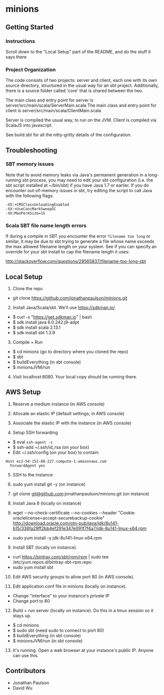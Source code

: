 # minions

## Getting Started

### Instructions
Scroll down to the "Local Setup" part of the README, and do the stuff it says there

### Project Organization
The code consists of two projects: server and client, each one with its own source directory, structured in the usual way for an sbt project.
Additionally, there is a source folder called 'core' that is shared between the two.

The main class and entry point for server is server/src/main/scala/ServerMain.scala
The main class and entry point for client is server/src/main/scala/ClientMain.scala

Server is compiled the usual way, to run on the JVM.
Client is compiled via ScalaJS into javascript.

See build.sbt for all the nitty-gritty details of the configuration.

## Troubleshooting

### SBT memory issues

Note that to avoid memory leaks via Java's permanent generation in a long-running sbt process,
you may need to edit your sbt configuration (i.e. the sbt script installed at ~/bin/sbt) if
you have Java 1.7 or earlier. If you do encounter out-of-memory issues in sbt, try editing the script
to call Java with the following flags:

    -XX:+CMSClassUnloadingEnabled
    -XX:+UseConcMarkSweepGC
    -XX:MaxPermSize=1G

### Scala SBT file name length errors

If during a compile in SBT you encounter the error `filename too long` or similar, it may be due to sbt trying to generate a file whose name exceeds the max allowed filename length on your system. See if you can specify an override for your sbt install to cap the filename length it uses:

http://stackoverflow.com/questions/28565837/filename-too-long-sbt

## Local Setup
1. Clone the repo
  * git clone https://github.com/jonathanpaulson/minions.git
2. Install Java/Scala/sbt. We'll use https://sdkman.io/
  * $ curl -s "https://get.sdkman.io" | bash
  * $ sdk install java 8.0.242.j9-adpt
  * $ sdk install scala 2.13.1
  * $ sdk install sbt 1.3.9
3. Compile + Run
  * $ cd minions (go to directory where you cloned the repo)
  * $ sbt
  * $ buildEverything (in sbt console)
  * $ minionsJVM/run
4. Visit localhost:8080. Your local copy should be running there.

## AWS Setup
1. Reserve a medium instance (in AWS console)
2. Allocate an elastic IP (default settings; in AWS console)
3. Associate the elastic IP with the instance (in AWS console)

4. Setup SSH forwarding
  * $ eval `ssh-agent -s`
  * $ ssh-add ~/.ssh/id_rsa (on your box)
  * Edit ~/.ssh/config (on your box) to contain:
```
Host ec2-54-152-88-227.compute-1.amazonaws.com
  ForwardAgent yes
```

5. SSH to the instance
6. sudo yum install git -y (on instance)
7. git clone git@github.com:jonathanpaulson/minions.git (on instance)

8. Install Java 8 (locally on instance)
  1. wget --no-check-certificate --no-cookies --header "Cookie: oraclelicense=accept-securebackup-cookie" http://download.oracle.com/otn-pub/java/jdk/8u141-b15/336fa29ff2bb4ef291e347e091f7f4a7/jdk-8u141-linux-x64.rpm
  * sudo yum install -y jdk-8u141-linux-x64.rpm

9. Install SBT (locally on instance).
  * curl https://bintray.com/sbt/rpm/rpm | sudo tee /etc/yum.repos.d/bintray-sbt-rpm.repo
  * sudo yum install sbt

10. Edit AWS security groups to allow port 80 (in AWS console).

11. Edit application.conf file in minions (locally on instance).
  * Change "interface" to your instance's *private* IP
  * Change port to 80

12. Build + run server (locally on instance). Do this in a tmux session so it stays up.
  * $ cd minions
  * $ sudo sbt (need sudo to connect to port 80)
  * $ buildEverything (in sbt console)
  * $ minionsJVM/run (in sbt console)

13. It's running. Open a web browser at your instance's public IP. Anyone can use this.

## Contributors

* Jonathan Paulson
* David Wu
